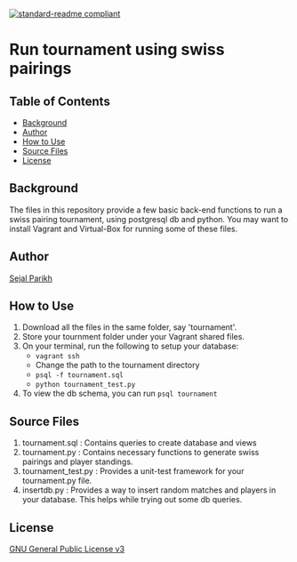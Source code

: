 [![standard-readme compliant](https://img.shields.io/badge/readme%20style-standard-brightgreen.svg?style=flat-square)](https://github.com/RichardLitt/standard-readme)

# Run tournament using swiss pairings

## Table of Contents
- [Background](#background)
- [Author](#author)
- [How to Use](#how-to-use)
- [Source Files](#source-files)
- [License](#license)

## Background
The files in this repository provide a few basic back-end functions to run a swiss pairing tournament, using postgresql db and python.
You may want to install Vagrant and Virtual-Box for running some of these files.

## Author
[Sejal Parikh](https://in.linkedin.com/in/sejalparikh)

## How to Use
1. Download all the files in the same folder, say 'tournament'.
2. Store your tournment folder under your Vagrant shared files. 
3. On your terminal, run the following to setup your database:
    - `vagrant ssh`
    - Change the path to the tournament directory
    - `psql -f tournament.sql`
    - `python tournament_test.py`
4. To view the db schema, you can run `psql tournament`

## Source Files
1. tournament.sql : Contains queries to create database and views
2. tournament.py : Contains necessary functions to generate swiss pairings and player standings.
3. tournament_test.py : Provides a unit-test framework for your tournament.py file.
4. insertdb.py : Provides a way to insert random matches and players in your database. This helps while trying out some db queries.

## License
[GNU General Public License v3](../LICENSE)
